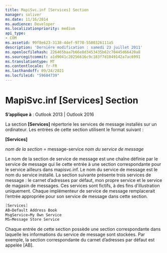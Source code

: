 ```yaml
---
title: MapiSvc.inf [Services] Section
manager: soliver
ms.date: 11/16/2014
ms.audience: Developer
ms.localizationpriority: medium
api_type:
- COM
ms.assetid: 99f8e623-3138-4def-9778-5580326111a5
description: 'Derniére modification : samedi 23 juillet 2011'
ms.openlocfilehash: 226465baa7b66e8d3453435b62c70445d66420a8
ms.sourcegitcommit: a1d9041c20256616c9c183f7d1049142a7ac6991
ms.translationtype: MT
ms.contentlocale: fr-FR
ms.lasthandoff: 09/24/2021
ms.locfileid: "59604739"
---
```

# <a name="mapisvcinf-services-section"></a>MapiSvc.inf [Services] Section

  
  
**S’applique à** : Outlook 2013 | Outlook 2016 
  
La section **[Services]** répertorie les services de message installés sur un ordinateur. Les entrées de cette section utilisent le format suivant : 
  
 **[Services]**
  
 _nom de la section_  =   message-service _nom du service de message_
  
Le nom de la section de service de message est une chaîne définie par le service de message qui lie cette entrée à une section correspondante pour le service ailleurs dans mapisvc.inf. Le nom du service de message est le nom du service installé. La section suivante présente trois services de message : le carnet d’adresses par défaut, mon propre service et le service de magasin de messages. Ces services sont fictifs, à des fins d’illustration uniquement. Chaque implémenteur de service de message remplacerait l’entrée appropriée pour son service de message dans cette section.
  
```cpp
[Services]
AB=Default Address Book
MsgService=My Own Service
MS=Message Store Service

```

Chaque entrée de cette section possède une section correspondante dans laquelle les informations du service de message sont stockées. Par exemple, la section correspondante du carnet d’adresses par défaut est appelée [AB].
  

